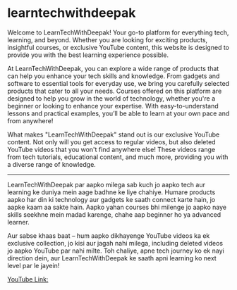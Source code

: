 # learntechwithdeepak

Welcome to LearnTechWithDeepak!
Your go-to platform for everything tech, learning, and beyond. Whether you are looking for exciting products, insightful courses, or exclusive YouTube content, this website is designed to provide you with the best learning experience possible.

At LearnTechWithDeepak, you can explore a wide range of products that can help you enhance your tech skills and knowledge. From gadgets and software to essential tools for everyday use, we bring you carefully selected products that cater to all your needs. Courses offered on this platform are designed to help you grow in the world of technology, whether you're a beginner or looking to enhance your expertise. With easy-to-understand lessons and practical examples, you’ll be able to learn at your own pace and from anywhere!

What makes "LearnTechWithDeepak" stand out is our exclusive YouTube content. Not only will you get access to regular videos, but also deleted YouTube videos that you won't find anywhere else! These videos range from tech tutorials, educational content, and much more, providing you with a diverse range of knowledge.

-----------------------------------------------------------------------------------------------
LearnTechWithDeepak par aapko milega sab kuch jo aapko tech aur learning ke duniya mein aage badhne ke liye chahiye. Humare products aapko har din ki technology aur gadgets ke saath connect karte hain, jo aapke kaam aa sakte hain. Aapko yahan courses bhi milenge jo aapko naye skills seekhne mein madad karenge, chahe aap beginner ho ya advanced learner.

Aur sabse khaas baat – hum aapko dikhayenge YouTube videos ka ek exclusive collection, jo kisi aur jagah nahi milega, including deleted videos jo aapko YouTube par nahi milte. Toh chaliye, apne tech journey ko ek nayi direction dein, aur LearnTechWithDeepak ke saath apni learning ko next level par le jayein!

[YouTube Link:](http://www.youtube.com/@learntechwithdeepak)
